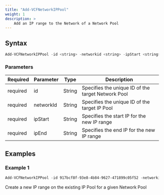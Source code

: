 ```yaml
---
title: "Add-VCFNetworkIPPool"
weight: 1
description: >
    Add an IP range to the Network of a Network Pool
---
```


## Syntax
``` powershell
Add-VCFNetworkIPPool -id <string> -networkid <string> -ipStart <string> -ipEnd <string>
```

### Parameters

| Required | Parameter | Type     |  Description                                                                                                    |
| ---------| ----------|----------| --------------------------------------------------------------------------------------------------------------- |
| required | id        | String   | Specifies the unique ID of the target Network Pool                                                              | 
| required | networkId | String   | Specifies the unique ID of the target IP Pool                                                                   | 
| required | ipStart   | String   | Specifies the start IP for the new IP range                                                                     | 
| required | ipEnd     | String   | Specifies the end IP for the new IP range                                                                       | 

## Examples
### Example 1
``` powershell
Add-VCFNetworkIPPool -id 917bcf8f-93e8-4b84-9627-471899c05f52 -networkid c2197368-5b7c-4003-80e5-ff9d3caef795 -ipStart 192.168.110.61 -ipEnd 192.168.110.64
```
Create a new IP range on the existing IP Pool for a given Network Pool
